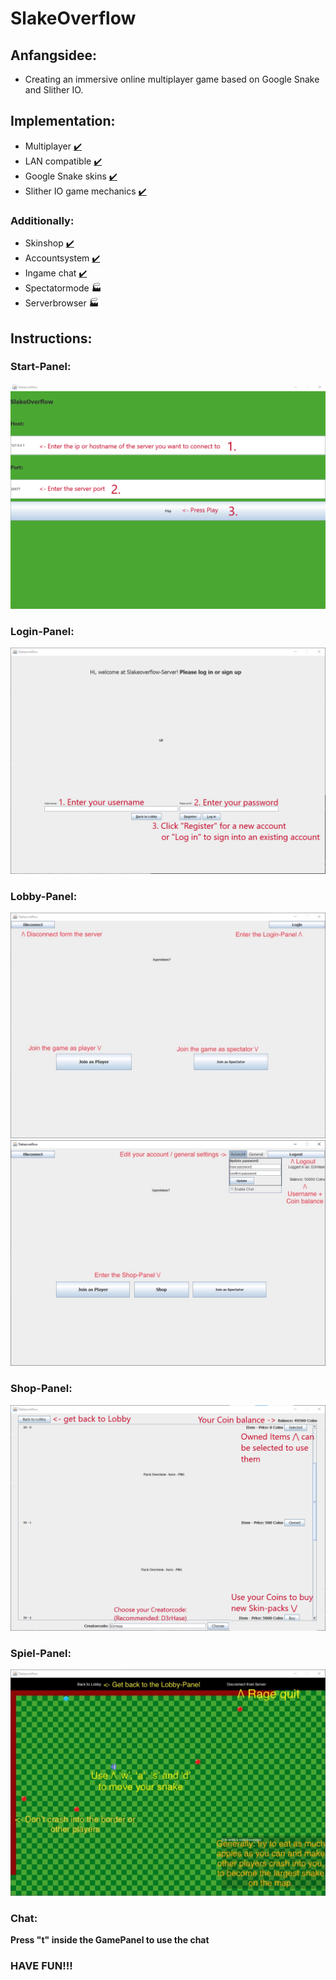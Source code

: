 # SlakeOverflow
## Anfangsidee:
- Creating an immersive online multiplayer game based on Google Snake and Slither IO.

## Implementation:
- Multiplayer [✔️](https://emojipedia.org/check-mark/)
- LAN compatible [✔️](https://emojipedia.org/check-mark/)
- Google Snake skins [✔️](https://emojipedia.org/check-mark/)
- Slither IO game mechanics [✔️](https://emojipedia.org/check-mark/)

### Additionally:
- Skinshop [✔️](https://emojipedia.org/check-mark/)
- Accountsystem [✔️](https://emojipedia.org/check-mark/)
- Ingame chat [✔️](https://emojipedia.org/check-mark/)
- Spectatormode 🏭
- Serverbrowser 🏭



## Instructions:

### Start-Panel:
![Start Panel Example](https://github.com/Q11Hackermans/slakeoverflow-client/raw/master/assets/README/StartPanelExample.png)

### Login-Panel:
![Login Panel Example](https://github.com/Q11Hackermans/slakeoverflow-client/raw/master/assets/README/LoginPanelExample.png)

### Lobby-Panel:
![Lobby Panel Example](https://github.com/Q11Hackermans/slakeoverflow-client/raw/master/assets/README/LobbyPanel0Example.jpg)
![Lobby Panel Example](https://github.com/Q11Hackermans/slakeoverflow-client/raw/master/assets/README/LobbyPanel2Example.jpg)

### Shop-Panel:
![Shop Panel Example](https://github.com/Q11Hackermans/slakeoverflow-client/raw/master/assets/README/ShopPanelExample.png)

### Spiel-Panel:
![Game Panel Example](https://github.com/Q11Hackermans/slakeoverflow-client/raw/master/assets/README/GamePanelExample.jpg)

### Chat:
**Press "t" inside the GamePanel to use the chat**

### HAVE FUN!!!
